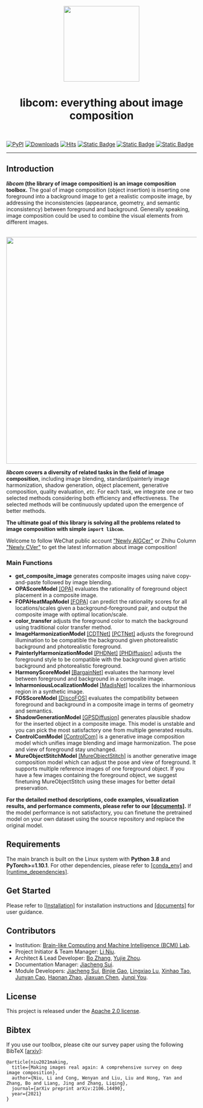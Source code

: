 <div align="center">
</br>
<img src="https://raw.githubusercontent.com/bcmi/libcom/main/resources/LOGO.png" width="200" />

</div>

<h1 align="center">libcom: everything about image composition</h1>

</br>

[![PyPI](https://img.shields.io/pypi/v/libcom)](https://pypi.org/project/libcom)
[![Downloads](https://static.pepy.tech/badge/libcom)](https://pepy.tech/project/libcom)
[![Hits](https://hits.sh/github.com/bcmi/libcom.svg?label=views)](https://hits.sh/github.com/bcmi/libcom/)
[![Static Badge](https://img.shields.io/badge/Image%20Composition%20Demo-Green)](https://bcmi.sjtu.edu.cn/home/niuli/demo_image_composition/)
[![Static Badge](https://img.shields.io/badge/Resources-Awesome-green?style=flat&label=Resources)](https://github.com/bcmi/Awesome-Image-Composition)
[![Static Badge](https://img.shields.io/badge/survey-arxiv%3A2106.14490-red)](https://arxiv.org/pdf/2106.14490.pdf)


---

## Introduction
**_libcom_ (the library of image composition) is an image composition toolbox.** The goal of image composition (object insertion) is inserting one foreground into a background image to get a realistic composite image, by addressing the inconsistencies (appearance, geometry, and semantic inconsistency) between foreground and background. Generally speaking, image composition could be used to combine the visual elements from different images.
<div align="center">
</br>
<img src="https://raw.githubusercontent.com/bcmi/libcom/main/resources/image_composition_task.gif" width="600" />
</div>

**_libcom_ covers a diversity of related tasks in the field of image composition**, including image blending, standard/painterly image harmonization, shadow generation, object placement, generative composition, quality evaluation, *etc*. For each task, we integrate one or two selected methods considering both efficiency and effectiveness. The selected methods will be continuously updated upon the emergence of better methods. 

**The ultimate goal of this library is solving all the problems related to image composition with simple `import libcom`.**

Welcome to follow WeChat public account ["Newly AIGCer"](https://www.ustcnewly.com/blog.html) or Zhihu Column ["Newly CVer"](https://www.zhihu.com/column/c_1333918224900206592) to get the latest information about image composition! 

### Main Functions

- **get_composite_image** generates composite images using naive copy-and-paste followed by image blending.
- **OPAScoreModel** [[OPA]](https://github.com/bcmi/Object-Placement-Assessment-Dataset-OPA) evaluates the rationality of foreground object placement in a composite image.
- **FOPAHeatMapModel** [[FOPA]](https://github.com/bcmi/FOPA-Fast-Object-Placement-Assessment) can predict the rationality scores for all locations/scales given a background-foreground pair, and output the composite image with optimal location/scale.  
- **color_transfer** adjusts the foreground color to match the background using traditional color transfer method.
- **ImageHarmonizationModel** [[CDTNet]](https://github.com/bcmi/CDTNet-High-Resolution-Image-Harmonization)  [[PCTNet]](https://github.com/rakutentech/PCT-Net-Image-Harmonization) adjusts the foreground illumination to be compatible the background given photorealistic background and photorealistic foreground.
- **PainterlyHarmonizationModel** [[PHDNet]](https://github.com/bcmi/PHDNet-Painterly-Image-Harmonization)  [[PHDiffusion]](https://github.com/bcmi/PHDiffusion-Painterly-Image-Harmonization) adjusts the foreground style to be compatible with the background given artistic background and photorealistic foreground.
- **HarmonyScoreModel** [[BargainNet]](https://github.com/bcmi/BargainNet-Image-Harmonization) evaluates the harmony level between foreground and background in a composite image.
- **InharmoniousLocalizationModel** [[MadisNet]](https://github.com/bcmi/MadisNet-Inharmonious-Region-Localization) localizes the inharmonious region in a synthetic image.
- **FOSScoreModel** [[DiscoFOS]](https://github.com/bcmi/Foreground-Object-Search-Dataset-FOSD) evaluates the compatibility between foreground and background in a composite image in terms of geometry and semantics.
- **ShadowGenerationModel** [[GPSDiffusion]](https://github.com/bcmi/GPSDiffusion-Object-Shadow-Generation) generates plausible shadow for the inserted object in a composite image. This model is unstable and you can pick the most satisfactory one from multiple generated results. 
- **ControlComModel** [[ControlCom]](https://github.com/bcmi/ControlCom-Image-Composition) is a generative image composition model which unifies image blending and image harmonization. The pose and view of foreground stay unchanged. 
- **MureObjectStitchModel** [[MureObjectStitch]](https://github.com/bcmi/MureObjectStitch-Image-Composition) is another generative image composition model which can adjust the pose and view of foreground. It supports multiple reference images of one foreground object. If you have a few images containing the foreground object, we suggest finetuning MureObjectStitch using these images for better detail preservation. 


**For the detailed method descriptions, code examples, visualization results, and performance comments, please refer to our [[documents]](https://libcom.readthedocs.io/en/latest/).** If the model performance is not satisfactory, you can finetune the pretrained model on your own dataset using the source repository and replace the original model. 

## Requirements

The main branch is built on the Linux system with **Python 3.8** and **PyTorch>=1.10.1**. For other dependencies, please refer to [[conda_env]](https://github.com/bcmi/libcom/blob/main/requirements/libcom.yaml) and [[runtime_dependencies]](https://github.com/bcmi/libcom/blob/main/requirements/runtime.txt).

## Get Started
Please refer to [[Installation]](https://github.com/bcmi/libcom/blob/main/docs/get_started.md) for installation instructions and [[documents]](https://libcom.readthedocs.io/en/latest/) for user guidance.

## Contributors
- Institution: [Brain-like Computing and Machine Intelligence (BCMI) Lab](https://bcmi.sjtu.edu.cn/).
- Project Initiator & Team Manager: [Li Niu](https://www.ustcnewly.com/index.html). 
- Architect & Lead Developer: [Bo Zhang](https://bo-zhang-cs.github.io/), [Yujie Zhou](https://github.com/YujieOuO).
- Documentation Manager: [Jiacheng Sui](https://github.com/charlessjc).
- Module Developers: [Jiacheng Sui](https://github.com/charlessjc), [Binjie Gao](https://github.com/WhynotHAHA), [Lingxiao Lu](https://github.com/pokaaa), [Xinhao Tao](https://github.com/taoxinhao13), [Junyan Cao](https://github.com/cjy-4), [Haonan Zhao](https://github.com/nononononno), [Jiaxuan Chen](https://github.com/csdahunzi), [Junqi You](https://github.com/dhmbb2).

## License

This project is released under the [Apache 2.0 license](https://github.com/bcmi/libcom/blob/main/LICENSE).

## Bibtex

If you use our toolbox, please cite our survey paper using the following BibTeX  [[arxiv](https://arxiv.org/pdf/2106.14490.pdf)]:

```
@article{niu2021making,
  title={Making images real again: A comprehensive survey on deep image composition},
  author={Niu, Li and Cong, Wenyan and Liu, Liu and Hong, Yan and Zhang, Bo and Liang, Jing and Zhang, Liqing},
  journal={arXiv preprint arXiv:2106.14490},
  year={2021}
}
```
